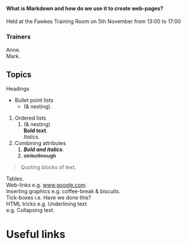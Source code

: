 #### What is Markdown and how do we use it to create web-pages?
Held at the Fawkes Training Room on 5th November from 13:00 to 17:00  

### Trainers
Anne.   
Mark.   

## Topics
Headings   
* Bullet point lists 
  * (& nesting). 
1. Ordered lists 
   1. (& nesting)   
   **Bold text**.   
   *Italics*.   
2. Combining attributes  
   1. *__Bold and italics__*.  
   2. ~~strikethrough~~

> Quoting blocks of text.   

Tables.   
Web-links             e.g. www.google.com.   
Inserting graphics    e.g. coffee-break & biscuits.   
Tick-boxes            i.e. Have we done this?    
HTML tricks           e.g. Underlining text     
                      e.g. Collapsing text.    

# Useful links
